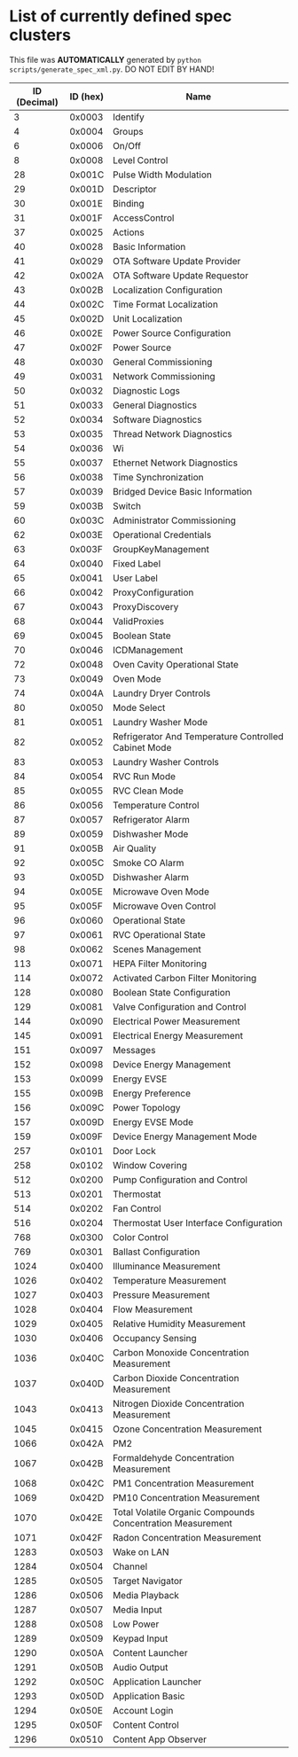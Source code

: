 # List of currently defined spec clusters
This file was **AUTOMATICALLY** generated by `python scripts/generate_spec_xml.py`. DO NOT EDIT BY HAND!

| ID (Decimal) | ID (hex) | Name                                                     |
|--------------|----------|----------------------------------------------------------|
|3             |0x0003    |Identify                                                  |
|4             |0x0004    |Groups                                                    |
|6             |0x0006    |On/Off                                                    |
|8             |0x0008    |Level Control                                             |
|28            |0x001C    |Pulse Width Modulation                                    |
|29            |0x001D    |Descriptor                                                |
|30            |0x001E    |Binding                                                   |
|31            |0x001F    |AccessControl                                             |
|37            |0x0025    |Actions                                                   |
|40            |0x0028    |Basic Information                                         |
|41            |0x0029    |OTA Software Update Provider                              |
|42            |0x002A    |OTA Software Update Requestor                             |
|43            |0x002B    |Localization Configuration                                |
|44            |0x002C    |Time Format Localization                                  |
|45            |0x002D    |Unit Localization                                         |
|46            |0x002E    |Power Source Configuration                                |
|47            |0x002F    |Power Source                                              |
|48            |0x0030    |General Commissioning                                     |
|49            |0x0031    |Network Commissioning                                     |
|50            |0x0032    |Diagnostic Logs                                           |
|51            |0x0033    |General Diagnostics                                       |
|52            |0x0034    |Software Diagnostics                                      |
|53            |0x0035    |Thread Network Diagnostics                                |
|54            |0x0036    |Wi                                                        |
|55            |0x0037    |Ethernet Network Diagnostics                              |
|56            |0x0038    |Time Synchronization                                      |
|57            |0x0039    |Bridged Device Basic Information                          |
|59            |0x003B    |Switch                                                    |
|60            |0x003C    |Administrator Commissioning                               |
|62            |0x003E    |Operational Credentials                                   |
|63            |0x003F    |GroupKeyManagement                                        |
|64            |0x0040    |Fixed Label                                               |
|65            |0x0041    |User Label                                                |
|66            |0x0042    |ProxyConfiguration                                        |
|67            |0x0043    |ProxyDiscovery                                            |
|68            |0x0044    |ValidProxies                                              |
|69            |0x0045    |Boolean State                                             |
|70            |0x0046    |ICDManagement                                             |
|72            |0x0048    |Oven Cavity Operational State                             |
|73            |0x0049    |Oven Mode                                                 |
|74            |0x004A    |Laundry Dryer Controls                                    |
|80            |0x0050    |Mode Select                                               |
|81            |0x0051    |Laundry Washer Mode                                       |
|82            |0x0052    |Refrigerator And Temperature Controlled Cabinet Mode      |
|83            |0x0053    |Laundry Washer Controls                                   |
|84            |0x0054    |RVC Run Mode                                              |
|85            |0x0055    |RVC Clean Mode                                            |
|86            |0x0056    |Temperature Control                                       |
|87            |0x0057    |Refrigerator Alarm                                        |
|89            |0x0059    |Dishwasher Mode                                           |
|91            |0x005B    |Air Quality                                               |
|92            |0x005C    |Smoke CO Alarm                                            |
|93            |0x005D    |Dishwasher Alarm                                          |
|94            |0x005E    |Microwave Oven Mode                                       |
|95            |0x005F    |Microwave Oven Control                                    |
|96            |0x0060    |Operational State                                         |
|97            |0x0061    |RVC Operational State                                     |
|98            |0x0062    |Scenes Management                                         |
|113           |0x0071    |HEPA Filter Monitoring                                    |
|114           |0x0072    |Activated Carbon Filter Monitoring                        |
|128           |0x0080    |Boolean State Configuration                               |
|129           |0x0081    |Valve Configuration and Control                           |
|144           |0x0090    |Electrical Power Measurement                              |
|145           |0x0091    |Electrical Energy Measurement                             |
|151           |0x0097    |Messages                                                  |
|152           |0x0098    |Device Energy Management                                  |
|153           |0x0099    |Energy EVSE                                               |
|155           |0x009B    |Energy Preference                                         |
|156           |0x009C    |Power Topology                                            |
|157           |0x009D    |Energy EVSE Mode                                          |
|159           |0x009F    |Device Energy Management Mode                             |
|257           |0x0101    |Door Lock                                                 |
|258           |0x0102    |Window Covering                                           |
|512           |0x0200    |Pump Configuration and Control                            |
|513           |0x0201    |Thermostat                                                |
|514           |0x0202    |Fan Control                                               |
|516           |0x0204    |Thermostat User Interface Configuration                   |
|768           |0x0300    |Color Control                                             |
|769           |0x0301    |Ballast Configuration                                     |
|1024          |0x0400    |Illuminance Measurement                                   |
|1026          |0x0402    |Temperature Measurement                                   |
|1027          |0x0403    |Pressure Measurement                                      |
|1028          |0x0404    |Flow Measurement                                          |
|1029          |0x0405    |Relative Humidity Measurement                             |
|1030          |0x0406    |Occupancy Sensing                                         |
|1036          |0x040C    |Carbon Monoxide Concentration Measurement                 |
|1037          |0x040D    |Carbon Dioxide Concentration Measurement                  |
|1043          |0x0413    |Nitrogen Dioxide Concentration Measurement                |
|1045          |0x0415    |Ozone Concentration Measurement                           |
|1066          |0x042A    |PM2                                                       |
|1067          |0x042B    |Formaldehyde Concentration Measurement                    |
|1068          |0x042C    |PM1 Concentration Measurement                             |
|1069          |0x042D    |PM10 Concentration Measurement                            |
|1070          |0x042E    |Total Volatile Organic Compounds Concentration Measurement|
|1071          |0x042F    |Radon Concentration Measurement                           |
|1283          |0x0503    |Wake on LAN                                               |
|1284          |0x0504    |Channel                                                   |
|1285          |0x0505    |Target Navigator                                          |
|1286          |0x0506    |Media Playback                                            |
|1287          |0x0507    |Media Input                                               |
|1288          |0x0508    |Low Power                                                 |
|1289          |0x0509    |Keypad Input                                              |
|1290          |0x050A    |Content Launcher                                          |
|1291          |0x050B    |Audio Output                                              |
|1292          |0x050C    |Application Launcher                                      |
|1293          |0x050D    |Application Basic                                         |
|1294          |0x050E    |Account Login                                             |
|1295          |0x050F    |Content Control                                           |
|1296          |0x0510    |Content App Observer                                      |
